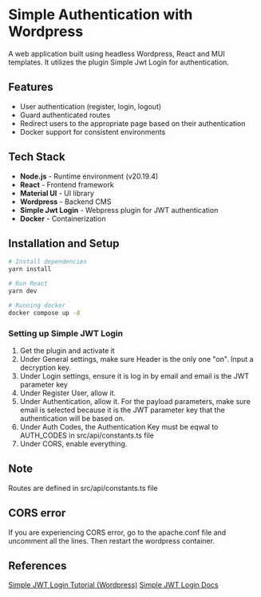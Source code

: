 # Simple Authentication with Wordpress

A web application built using headless Wordpress, React and MUI templates. It utilizes the plugin Simple Jwt Login for authentication.

## Features

- User authentication (register, login, logout)
- Guard authenticated routes
- Redirect users to the appropriate page based on their authentication
- Docker support for consistent environments

## Tech Stack

- **Node.js** - Runtime environment (v20.19.4)
- **React** - Frontend framework
- **Material UI** - UI library 
- **Wordpress** - Backend CMS
- **Simple Jwt Login** - Webpress plugin for JWT authentication
- **Docker** - Containerization

## Installation and Setup

```bash
# Install dependencies
yarn install

# Run React
yarn dev
```

```bash
# Running docker
docker compose up -d
```

### Setting up Simple JWT Login

1. Get the plugin and activate it
2. Under General settings, make sure Header is the only one "on". Input a decryption key.
3. Under Login settings, ensure it is log in by email and email is the JWT parameter key
4. Under Register User, allow it.
5. Under Authentication, allow it. For the payload parameters, make sure email is selected because it is the JWT parameter key that the authentication will be based on.
6. Under Auth Codes, the Authentication Key must be eqwal to AUTH_CODES in src/api/constants.ts file
7. Under CORS, enable everything.

## Note

Routes are defined in src/api/constants.ts file

## CORS error

If you are experiencing CORS error, go to the apache.conf file and uncomment all the lines. Then restart the wordpress container.

## References
[Simple JWT Login Tutorial (Wordpress)](https://www.youtube.com/watch?v=lxc0CV45cTY)
[Simple JWT Login Docs](https://simplejwtlogin.com/docs)
